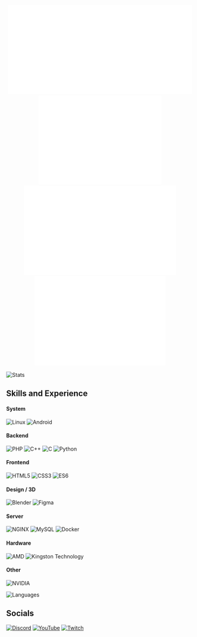 <p align="center">
  <img src="b.svg"><img src="i.svg"><img src="t.svg"><img src="h.svg"><img src="e.svg"><img src="a.svg"><img src="v.svg"><img src="e.svg"><img src="n.svg">
</p>

![Stats](https://github-readme-stats.vercel.app/api?username=bitheaven-official&theme=radical&hide_border=true&bg_color=0d1117&title_color=c9d1d9&text_color=c9d1d9&show_icons=true&hide=issues,prs)

## Skills and Experience
#### System
![Linux](https://img.shields.io/badge/Linux-%3E=4.15-FCC624?style=for-the-badge&logo=Linux&labelColor=0d1117) ![Android](https://img.shields.io/badge/Android-%3E=10-3DDC84?style=for-the-badge&logo=Android&labelColor=0d1117)

#### Backend
![PHP](https://img.shields.io/badge/PHP-%3E=7.4-777BB4?style=for-the-badge&logo=php&labelColor=0d1117) ![C++](https://img.shields.io/badge/C++-%3E=20-00599C?style=for-the-badge&logo=C%2B%2B&labelColor=0d1117) ![C](https://img.shields.io/badge/C-%3E=11-A8B9CC?style=for-the-badge&logo=C&labelColor=0d1117) ![Python](https://img.shields.io/badge/Python-%3E=3.8-3776AB?style=for-the-badge&logo=python&labelColor=0d1117)

#### Frontend
![HTML5](https://img.shields.io/badge/HTML-5-E34F26?style=for-the-badge&logo=html5&labelColor=0d1117) ![CSS3](https://img.shields.io/badge/CSS-3-1572B6?style=for-the-badge&logo=css3&labelColor=0d1117) ![ES6](https://img.shields.io/badge/ES-6-F7DF1E?style=for-the-badge&logo=JavaScript&labelColor=0d1117)

#### Design / 3D
![Blender](https://img.shields.io/badge/Blender-%3E=2.8-F5792A?style=for-the-badge&logo=Blender&labelColor=0d1117) ![Figma](https://img.shields.io/badge/Figma-Linux-F24E1E?style=for-the-badge&logo=Figma&labelColor=0d1117)

#### Server
![NGINX](https://img.shields.io/badge/NGINX-%3E=1.18-009639?style=for-the-badge&logo=NGINX&labelColor=0d1117) ![MySQL](https://img.shields.io/badge/MySQL-%3E=8.0-4479A1?style=for-the-badge&logo=MySQL&labelColor=0d1117) ![Docker](https://img.shields.io/badge/Docker-%3E=20.0-2496ED?style=for-the-badge&logo=Docker&labelColor=0d1117)

#### Hardware
![AMD](https://img.shields.io/badge/AMD-CPU/GPU-ED1C24?style=for-the-badge&logo=AMD&labelColor=0d1117) ![Kingston Technology](https://img.shields.io/badge/Kingston-SSD/RAM-FFFFFF?style=for-the-badge&logo=Kingston%20Technology&labelColor=0d1117)


#### Other
![NVIDIA](https://img.shields.io/badge/NVIDIA-BULLSHIT-76B900?style=for-the-badge&logo=NVIDIA&labelColor=0d1117)


![Languages](https://github-readme-stats.vercel.app/api/top-langs/?username=bitheaven-official&theme=radical&hide_border=true&bg_color=0d1117&title_color=c9d1d9&text_color=c9d1d9&layout=compact)

## Socials
[![Discord](https://img.shields.io/discord/429478660907597825?color=%23404eed&label=Discord&style=for-the-badge)](https://bhev.ru/discord)
[![YouTube](https://img.shields.io/youtube/channel/subscribers/UCgRROm5_6xX2jgMf1j1iB5g?label=YouTube&style=for-the-badge)](https://www.youtube.com/c/BitHeavenOfficial)
[![Twitch](https://img.shields.io/twitch/status/BitHeaven_Official?label=Twitch&style=for-the-badge)](https://www.twitch.tv/BitHeaven_Official)
